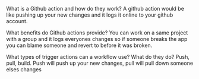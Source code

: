 What is a Github action and how do they work?
A github action would be like pushing up your new changes and it logs it online to your github account.

What benefits do Github actions provide?
You can work on a same project with a group and it logs everyones changes so if someone breaks the app you can blame someone and revert to before it was broken.

What types of trigger actions can a workflow use? What do they do?
Push, pull, build. Push will push up your new changes, pull will pull down someone elses changes